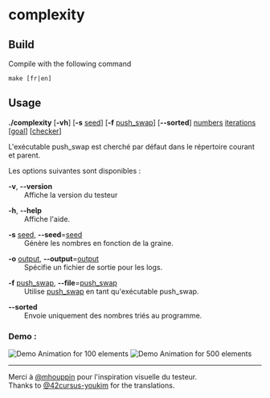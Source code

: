 # complexity

## Build

Compile with the following command

`make [fr|en]`

## Usage

**./complexity** \[**-vh**\] \[**-s** <ins>seed</ins>\] \[**-f** <ins>push_swap</ins>\] \[**--sorted**\] <ins>numbers</ins> <ins>iterations</ins> \[<ins>goal</ins>\] \[<ins>checker</ins>\]

L'exécutable push_swap est cherché par défaut dans le répertoire courant et parent.

Les options suivantes sont disponibles :

**-v**, **--version**\
&nbsp;&nbsp;&nbsp;&nbsp;&nbsp;&nbsp;&nbsp;&nbsp;Affiche la version du testeur

**-h**, **--help**\
&nbsp;&nbsp;&nbsp;&nbsp;&nbsp;&nbsp;&nbsp;&nbsp;Affiche l'aide.

**-s** <ins>seed</ins>, **--seed**=<ins>seed</ins>\
&nbsp;&nbsp;&nbsp;&nbsp;&nbsp;&nbsp;&nbsp;&nbsp;Génère les nombres en fonction de la graine.

**-o** <ins>output</ins>, **--output**=<ins>output</ins>\
&nbsp;&nbsp;&nbsp;&nbsp;&nbsp;&nbsp;&nbsp;&nbsp;Spécifie un fichier de sortie pour les logs.

**-f** <ins>push_swap</ins>, **--file**=<ins>push_swap</ins>\
&nbsp;&nbsp;&nbsp;&nbsp;&nbsp;&nbsp;&nbsp;&nbsp;Utilise <ins>push_swap</ins> en tant qu'exécutable push_swap.

**--sorted**\
&nbsp;&nbsp;&nbsp;&nbsp;&nbsp;&nbsp;&nbsp;&nbsp;Envoie uniquement des nombres triés au programme.

### Demo :

![Demo Animation for 100 elements](../assets/v1.6.0-100-100-checker.gif)
![Demo Animation for 500 elements](../assets/v1.6.0-500-100.gif)

---

Merci à [@mhouppin](https://github.com/mhouppin) pour l'inspiration visuelle du testeur.\
Thanks to [@42cursus-youkim](https://github.com/42cursus-youkim) for the translations.
